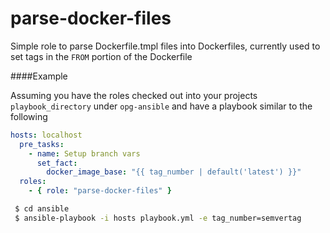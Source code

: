 parse-docker-files
==================

Simple role to parse Dockerfile.tmpl files into Dockerfiles, currently used to set tags 
in the `FROM` portion of the Dockerfile


####Example

Assuming you have the roles checked out into your projects `playbook_directory` under `opg-ansible`
and have a playbook similar to the following

```yaml
hosts: localhost
  pre_tasks:
    - name: Setup branch vars
      set_fact:
        docker_image_base: "{{ tag_number | default('latest') }}"
  roles:
    - { role: "parse-docker-files" }
```

```bash
 $ cd ansible
 $ ansible-playbook -i hosts playbook.yml -e tag_number=semvertag 
```